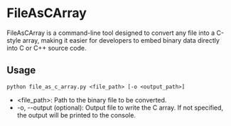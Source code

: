 # FileAsCArray

FileAsCArray is a command-line tool designed to convert any file into a
C-style array, making it easier for developers to embed binary data directly into C or C++ source code.

## Usage

```
python file_as_c_array.py <file_path> [-o <output_path>]
```

* <file_path>: Path to the binary file to be converted.
* -o, --output (optional): Output file to write the C array. If not specified, the output will be printed to the console.